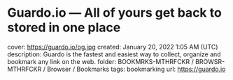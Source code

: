 # Guardo.io — All of yours get back to stored in one place

cover: https://guardo.io/og.jpg
created: January 20, 2022 1:05 AM (UTC)
description: Guardo is the fastest and easiest way to collect, organize and bookmark any link on the web.
folder: BOOKMRKS-MTHRFCKR / BROWSR-MTHRFCKR / Browser / Bookmarks
tags: bookmarking
url: https://guardo.io